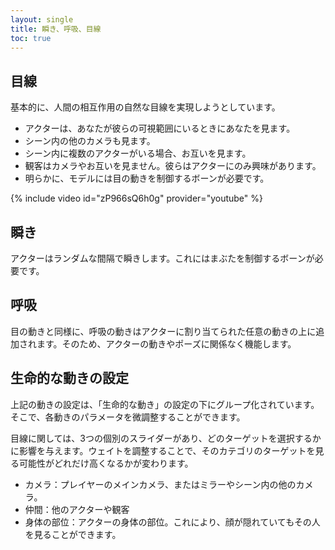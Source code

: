 ```yaml
---
layout: single
title: 瞬き、呼吸、目線
toc: true
---
```


## 目線
基本的に、人間の相互作用の自然な目線を実現しようとしています。
* アクターは、あなたが彼らの可視範囲にいるときにあなたを見ます。
* シーン内の他のカメラも見ます。
* シーン内に複数のアクターがいる場合、お互いを見ます。
* 観客はカメラやお互いを見ません。彼らはアクターにのみ興味があります。
* 明らかに、モデルには目の動きを制御するボーンが必要です。

{% include video id="zP966sQ6h0g" provider="youtube" %}

## 瞬き
アクターはランダムな間隔で瞬きします。これにはまぶたを制御するボーンが必要です。

## 呼吸
目の動きと同様に、呼吸の動きはアクターに割り当てられた任意の動きの上に追加されます。そのため、アクターの動きやポーズに関係なく機能します。

## 生命的な動きの設定
上記の動きの設定は、「生命的な動き」の設定の下にグループ化されています。そこで、各動きのパラメータを微調整することができます。

目線に関しては、3つの個別のスライダーがあり、どのターゲットを選択するかに影響を与えます。ウェイトを調整することで、そのカテゴリのターゲットを見る可能性がどれだけ高くなるかが変わります。
* カメラ：プレイヤーのメインカメラ、またはミラーやシーン内の他のカメラ。
* 仲間：他のアクターや観客
* 身体の部位：アクターの身体の部位。これにより、顔が隠れていてもその人を見ることができます。